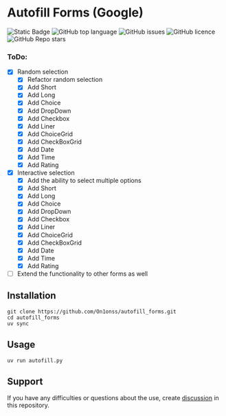 ﻿# Autofill Forms (Google)


<!--A block of information about the repository in badges-->
![Static Badge](https://img.shields.io/badge/On1onss-autofill_forms-autofill_forms)
![GitHub top language](https://img.shields.io/github/languages/top/On1onss/autofill_forms)
![GitHub issues](https://img.shields.io/github/issues/On1onss/autofill_forms)
![GitHub licence](https://img.shields.io/github/license/On1onss/autofill_forms)
![GitHub Repo stars](https://img.shields.io/github/stars/On1onss/autofill_forms)

### ToDo:
- [x] Random selection
  - [x] Refactor random selection
  - [x] Add Short
  - [x] Add Long
  - [x] Add Choice
  - [x] Add DropDown
  - [x] Add Checkbox
  - [x] Add Liner
  - [x] Add ChoiceGrid
  - [x] Add CheckBoxGrid
  - [x] Add Date
  - [x] Add Time
  - [x] Add Rating
- [x] Interactive selection
  - [x] Add the ability to select multiple options
  - [x] Add Short
  - [x] Add Long
  - [x] Add Choice
  - [x] Add DropDown
  - [x] Add Checkbox
  - [x] Add Liner
  - [x] Add ChoiceGrid
  - [x] Add CheckBoxGrid
  - [x] Add Date
  - [x] Add Time
  - [x] Add Rating
- [ ] Extend the functionality to other forms as well

<!--Installation-->
## Installation

```Shell
git clone https://github.com/On1onss/autofill_forms.git
cd autofill_forms
uv sync
```

<!--Usage-->
## Usage
```Shell
uv run autofill.py
```


<!--Support-->
## Support
If you have any difficulties or questions about the use, create 
[discussion](https://github.com/On1onss/autofill_forms/issues/new/choose) in this repository.



